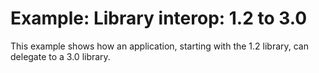 # Example: Library interop: 1.2 to 3.0

This example shows how an application, starting with the 1.2 library, can delegate to a 3.0 library.
